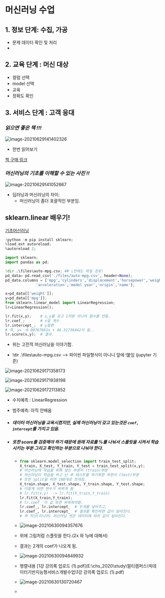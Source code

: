 # 머신러닝 수업

## 1. 정보 단계: 수집, 가공

* 문제 데이터 확인 및 처리
* 



## 2. 교육 단계 : 머신 대상

* 컬럼 선택
* model 선택
* 교육
* 정확도 확인



## 3. 서비스 단계 : 고객 응대



### *읽으면 좋은 책 !!!*

![image-20210629141402326](image/image-20210629141402326.png)

* 한번 읽어보기

[책 구매 링크](http://book.interpark.com/product/BookDisplay.do?_method=detail&sc.prdNo=212474448&gclid=Cj0KCQjw5uWGBhCTARIsAL70sLJRp9f4uOPxqeJ2dsEuSYb7xlUGRFqT6N9CjZDBnPEXYnSqtgVdrXYaAhSTEALw_wcB)

### *머신러닝의 기초를 이해할 수 있는 사진 !!*

![image-20210629141052667](image/image-20210629141052667.png)

* 딥러닝과 머신러닝의 차이:
  * 머신러닝이 좀더 포괄적인 부분임.



## sklearn.linear 배우기!

[기초머신러닝](https://scikit-learn.org/stable/modules/generated/sklearn.linear_model.LinearRegression.html)

```python
!python -m pip install sklearn;
%load_ext autoreload;
%autoreload 2;

import sklearn;
import pandas as pd;

!dir .\files\auto-mpg.csv; ## \안에는 파일 경로!
pd_data= pd.read_csv('./files/auto-mpg.csv', header=None);
pd_data.columns = ['mpg','cylinders','displacement','horsepower','weight',
              'acceleration','model year','origin','name'];

x=pd_data[['weight']];
y=pd_data[['mpg']];
from sklearn.linear_model import LinearRegression;
lr=LinearRegression();

lr.fit(x,y);    # x,y를 갖고 1차원 리니어 함수를 만듬.
lr.coef_;       # x앞 계수
lr.intercept_;  # y절편
# 즉, y= -0.00767661x + 46.31736442이 됨..
lr.score(x,y);  # 결과.
```

* 위는 고전적 머신러닝을 이야기함.

* !dir .\files\auto-mpg.csv --> 파이썬 파일형식이 아니니 앞에 !붙임 (jupyter 기준)

![image-20210629171358173](image/image-20210629171358173.png)

![image-20210629171938198](image/image-20210629171938198.png)

![image-20210629172113852](image/image-20210629172113852.png)

* 수치예측 : LinearRegression
* 범주예측: 아직 안배움



* ##### 데이터 머신러닝을 교육시켰지만, 실제 머신러닝이 갖고 있는것은 `coef, intercept`를 가지고 있음.

* ##### 또한 score를 검증해야 하기 떄문에 원래 자료를 %를 나눠서 스플릿을 시켜서 학습 시키는 부분 그리고 확인하는 부분으로 나눠야 한다.

  * ```python
    from sklearn.model_selection import train_test_split;
    X_train, X_test, Y_train, Y_test = train_test_split(x,y);
    # 머신러닝에 학습을 위해 넣는 부분이 (train)부분
    # 머신러닝이 학습을 하고 난 후 테스트를 하기위한 부분이 (test)부분
    # 또한 split을 하면 100개로 쪼개짐.
    X_train.shape, X_test.shape, Y_train.shape, Y_test.shape;
    # 이렇게 되면 변수가 바뀌게 됨
    # lr.fit(x,y)  -> lr.fit(X_train,Y_train)
    lr.fit(X_train,Y_train);
    # lr.coef_ 이 값 또한 바꿔줘야함.
    lr.coef_, lr.intercept_  # 두개를 넣어주고,
    lr.coef_, lr.intercept_  # 결과를 확인하면 값이 달라진다.
    # 즉 직선(리니어) 머신러닝 셋은 데이터에 따라 값이 달라진다.
    ```

  * ![image-20210630094357676](image/image-20210630094357676.png)

  * 위에 그림처럼 스플릿을 한다.(2x 와 1y에 대해서)
  * 결과는 2개의 coef가 나오게 됨.
  * ![image-20210630094849932](image/image-20210630094849932.png)
  *  행렬내용 [1강 강의록 업로드 (1).pdf](E:\chs_2020\study\멀티캠퍼스\빅데이터기반지능형서비스개발수업\1강 강의록 업로드 (1).pdf) 
  * ![image-20210630130720467](image/image-20210630130720467.png)
  * 



